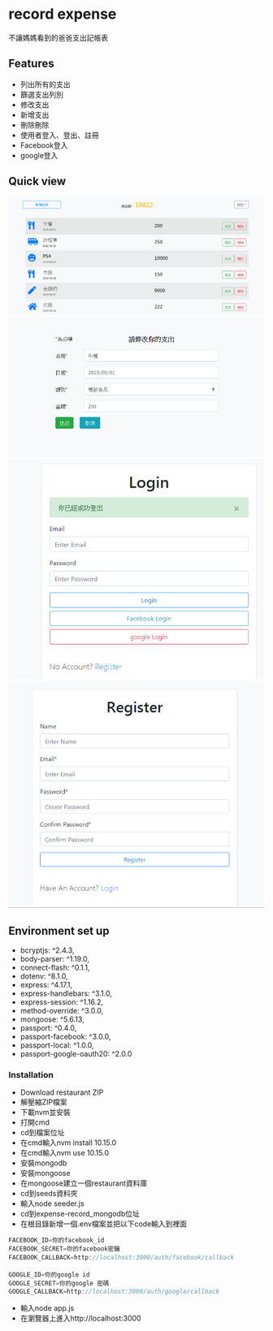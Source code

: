 # record expense
不讓媽媽看到的爸爸支出記帳表

## Features
- 列出所有的支出
- 篩選支出列別
- 修改支出
- 新增支出
- 刪除刪除
- 使用者登入、登出、註冊
- Facebook登入
- google登入
## Quick view

![index page](https://raw.githubusercontent.com/newman0934/expense-record-mongodb/master/public/img/index.png)
![edit page](https://raw.githubusercontent.com/newman0934/expense-record-mongodb/master/public/img/edit.png)
![login page](https://raw.githubusercontent.com/newman0934/expense-record-mongodb/master/public/img/login.png)
![register page](https://raw.githubusercontent.com/newman0934/expense-record-mongodb/master/public/img/register.png)
## Environment set up
- bcryptjs: ^2.4.3,
- body-parser: ^1.19.0,
- connect-flash: ^0.1.1,
- dotenv: ^8.1.0,
- express: ^4.17.1,
- express-handlebars: ^3.1.0,
- express-session: ^1.16.2,
- method-override: ^3.0.0,
- mongoose: ^5.6.13,
- passport: ^0.4.0,
- passport-facebook: ^3.0.0,
- passport-local: ^1.0.0,
- passport-google-oauth20: ^2.0.0

### Installation
- Download restaurant ZIP
- 解壓縮ZIP檔案
- 下載nvm並安裝
- 打開cmd
- cd到檔案位址
- 在cmd輸入nvm install 10.15.0
- 在cmd輸入nvm use 10.15.0
- 安裝mongodb
- 安裝mongoose
- 在mongoose建立一個restaurant資料庫
- cd到seeds資料夾
- 輸入node seeder.js
- cd到expense-record_mongodb位址
- 在根目錄新增一個.env檔案並把以下code輸入到裡面
```js
FACEBOOK_ID=你的facebook_id
FACEBOOK_SECRET=你的facebook密鑰
FACEBOOK_CALLBACK=http://localhost:3000/auth/facebook/callback

GOOGLE_ID=你的google id
GOOGLE_SECRET=你的google 密碼
GOOGLE_CALLBACK=http://localhost:3000/auth/google/callback
```
- 輸入node app.js
- 在瀏覽器上進入http://localhost:3000